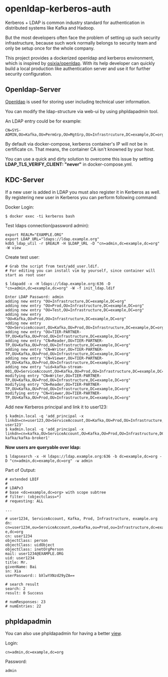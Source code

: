 # openldap-kerberos-auth

Kerberos + LDAP is common industry standard for authentication in distributed systems like Kafka and Hadoop.

But the most developers often face the problem of setting up such security infrastructure, because such work normally belongs to 
security team and only be setup once for the whole company. 

This project provides a dockerized openldap and kerberos environment, which is inspired by [osixia/openldap](https://hub.docker.com/r/osixia/openldap/).
With its help developer can quickly build a local production like authentication server and use it for further security configuration.

## Openldap-Server

[Openldap](https://www.openldap.org/) is used for storing user including technical user information.

You can modify the ldap-structure via web-ui by using phpldapadmin tool.

An LDAP entry could be for example:

    CN=SYS-ADMIN,OU=Kafka,OU=PermGrp,OU=MgtGrp,OU=Infrastrcuture,DC=example,DC=org

By default via docker-compose, kerberos container's IP will not be in certificate cn. That means, the container CA isn't knowned by your host.

You can use a quick and dirty solution to overcome this issue by setting **LDAP_TLS_VERIFY_CLIENT: "never"** in docker-compose.yml. 


## KDC-Server
If a new user is added in LDAP you must also register it in Kerberos as well.
By registering new user in Kerberos you can perform following command:

Docker Login:

    $ docker exec -ti kerberos bash

Test ldaps connection(password admin):

    export REALM="EXAMPLE.ORG"
    export LDAP_URL="ldaps://ldap.example.org"
    kdb5_ldap_util -r $REALM -H $LDAP_URL -D "cn=admin,dc=example,dc=org" -W view

Create test user:

    # Grab the script from test/add_user.ldif. 
    # For editing you can install vim by yourself, since container will start as root user

    $ ldapadd -x -H ldaps://ldap.example.org:636 -D "cn=admin,dc=example,dc=org" -W -f init_ldap.ldif
    
    Enter LDAP Password: admin
    adding new entry "OU=Infrastructure,DC=example,DC=org"
    adding new entry "OU=Prod,OU=Infrastructure,DC=example,DC=org"
    adding new entry "OU=Test,OU=Infrastructure,DC=example,DC=org"
    adding new entry "OU=Kafka,OU=Prod,OU=Infrastructure,DC=example,DC=org"
    adding new entry "OU=ServiceAccount,OU=Kafka,OU=Prod,OU=Infrastructure,DC=example,DC=org"
    adding new entry "OU=TIER-PARTNER-TP,OU=Kafka,OU=Prod,OU=Infrastructure,DC=example,DC=org"
    adding new entry "CN=Reader,OU=TIER-PARTNER-TP,OU=Kafka,OU=Prod,OU=Infrastructure,DC=example,DC=org"
    adding new entry "CN=Writer,OU=TIER-PARTNER-TP,OU=Kafka,OU=Prod,OU=Infrastructure,DC=example,DC=org"
    adding new entry "CN=Viewer,OU=TIER-PARTNER-TP,OU=Kafka,OU=Prod,OU=Infrastructure,DC=example,DC=org"
    adding new entry "uid=kafka-stream-001,OU=ServiceAccount,OU=Kafka,OU=Prod,OU=Infrastructure,DC=example,DC=org"
    modifying entry "CN=Writer,OU=TIER-PARTNER-TP,OU=Kafka,OU=Prod,OU=Infrastructure,DC=example,DC=org"
    modifying entry "CN=Reader,OU=TIER-PARTNER-TP,OU=Kafka,OU=Prod,OU=Infrastructure,DC=example,DC=org"
    modifying entry "CN=Viewer,OU=TIER-PARTNER-TP,OU=Kafka,OU=Prod,OU=Infrastructure,DC=example,DC=org"   

Add new Kerberos principal and link it to user123:

    $ kadmin.local -q 'add_principal -x linkdn=cn=user123,OU=ServiceAccount,OU=Kafka,OU=Prod,OU=Infrastructure,DC=example,DC=org user123'
    $ kadmin.local -q 'add_principal -x linkdn=cn=kafka,OU=ServiceAccount,OU=Kafka,OU=Prod,OU=Infrastructure,DC=example,DC=org kafka/kafka-broker1'


**Now users are queryable over ldap:**

    $ ldapsearch -x -H ldaps://ldap.example.org:636 -b dc=example,dc=org -D "cn=admin,dc=example,dc=org" -w admin

Part of Output:

    # extended LDIF
    #
    # LDAPv3
    # base <dc=example,dc=org> with scope subtree
    # filter: (objectclass=*)
    # requesting: ALL
    
    ...
    
    # user1234, ServiceAccount, Kafka, Prod, Infrastructure, example.org
    dn: cn=user1234,ou=ServiceAccount,ou=Kafka,ou=Prod,ou=Infrastructure,dc=exampl
    e,dc=org
    cn: user1234
    objectClass: person
    objectClass: uidObject
    objectClass: inetOrgPerson
    mail: user1234@EXAMPLE.ORG
    uid: user1234
    title: Mr.
    givenName: Bai
    sn: Xia
    userPassword:: bXlwYXNzd29yZA==
    
    # search result
    search: 2
    result: 0 Success
    
    # numResponses: 23
    # numEntries: 22

## phpldapadmin

You can also use phpldapadmin for having a better [view](http://localhost:8080).

Login:

    cn=admin,dc=example,dc=org
Password:

    admin

